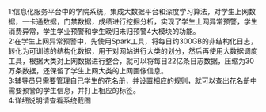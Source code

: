 1:信息化服务平台中的学院系统，集成大数据平台和深度学习算法，对学生上网数据，一卡通数据，门禁数据，成绩进行挖掘分析，实现了学生上网异常预警，学生消费异常，学生学业预警和学生晚归未归预警4大模块的功能。<br>
2:在学生上网异常预警中，先使用Spark工具，将每日约300GB的非结构化日志，转化为可训练的结构化数据，用于对网站进行大类的划分，然后再使用大数据调度工具，根据大类对上网数据进行整合，就可以将每日22亿条日志数据，压缩为30万条数据，还保留了学生上网大类的上网画像信息。<br>
3:辅导员只需要管理自己学生的花名册，并设置相应的规则，就可以查出花名册中需要预警的学生信息，并打上相应的标签。<br>
4:详细说明请查看系统截图<br>

